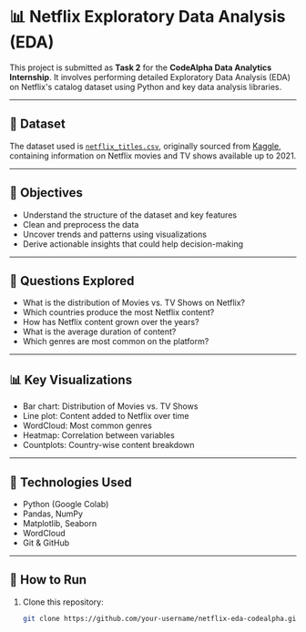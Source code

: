 # 📊 Netflix Exploratory Data Analysis (EDA)

This project is submitted as **Task 2** for the **CodeAlpha Data Analytics Internship**. It involves performing detailed Exploratory Data Analysis (EDA) on Netflix's catalog dataset using Python and key data analysis libraries.

---

## 📁 Dataset

The dataset used is [`netflix_titles.csv`](./netflix_titles.csv), originally sourced from [Kaggle](https://www.kaggle.com/datasets/shivamb/netflix-shows), containing information on Netflix movies and TV shows available up to 2021.

---

## 📌 Objectives

- Understand the structure of the dataset and key features
- Clean and preprocess the data
- Uncover trends and patterns using visualizations
- Derive actionable insights that could help decision-making

---

## 🔎 Questions Explored

- What is the distribution of Movies vs. TV Shows on Netflix?
- Which countries produce the most Netflix content?
- How has Netflix content grown over the years?
- What is the average duration of content?
- Which genres are most common on the platform?

---

## 📊 Key Visualizations

- Bar chart: Distribution of Movies vs. TV Shows
- Line plot: Content added to Netflix over time
- WordCloud: Most common genres
- Heatmap: Correlation between variables
- Countplots: Country-wise content breakdown

---

## 📂 Technologies Used

- Python (Google Colab)
- Pandas, NumPy
- Matplotlib, Seaborn
- WordCloud
- Git & GitHub

---

## 🚀 How to Run

1. Clone this repository:
   ```bash
   git clone https://github.com/your-username/netflix-eda-codealpha.git

